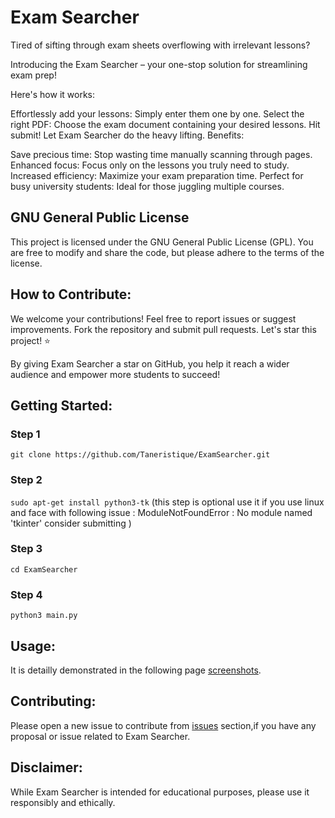 # Exam Searcher

Tired of sifting through exam sheets overflowing with irrelevant lessons?

Introducing the Exam Searcher – your one-stop solution for streamlining exam prep!

Here's how it works:

Effortlessly add your lessons: Simply enter them one by one.
Select the right PDF: Choose the exam document containing your desired lessons.
Hit submit! Let Exam Searcher do the heavy lifting.
Benefits:

Save precious time: Stop wasting time manually scanning through pages.
Enhanced focus: Focus only on the lessons you truly need to study.
Increased efficiency: Maximize your exam preparation time.
Perfect for busy university students: Ideal for those juggling multiple courses.

## GNU General Public License

This project is licensed under the GNU General Public License (GPL). You are free to modify and share the code, but please adhere to the terms of the license.

## How to Contribute:

We welcome your contributions!
Feel free to report issues or suggest improvements.
Fork the repository and submit pull requests.
Let's star this project! ⭐

By giving Exam Searcher a star on GitHub, you help it reach a wider audience and empower more students to succeed!

## Getting Started:

### Step 1 
`git clone https://github.com/Taneristique/ExamSearcher.git`

### Step 2
`sudo apt-get install python3-tk` (this step is optional use it if you use linux and face with following issue : ModuleNotFoundError : No module named 'tkinter'
 consider submitting )

### Step 3
`cd ExamSearcher`

### Step 4
`python3 main.py`


## Usage:
It is detailly demonstrated in the following page [screenshots](https://github.com/Taneristique/ExamSearcher/tree/main/screenshots).



## Contributing:
Please open a new issue to contribute from [issues](https://github.com/Taneristique/ExamSearcher/issues) section,if you have any proposal or issue related to Exam Searcher.

## Disclaimer:

While Exam Searcher is intended for educational purposes, please use it responsibly and ethically.

